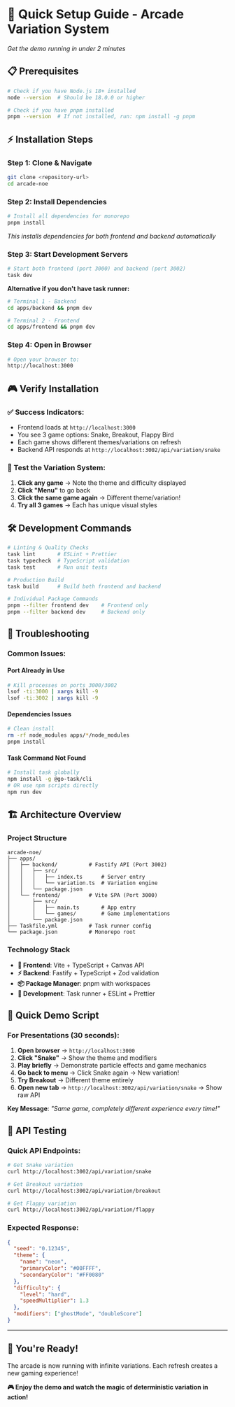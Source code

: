 # 🚀 Quick Setup Guide - Arcade Variation System

*Get the demo running in under 2 minutes*

## 📋 **Prerequisites**

```bash
# Check if you have Node.js 18+ installed
node --version  # Should be 18.0.0 or higher

# Check if you have pnpm installed
pnpm --version  # If not installed, run: npm install -g pnpm
```

## ⚡ **Installation Steps**

### **Step 1: Clone & Navigate**
```bash
git clone <repository-url>
cd arcade-noe
```

### **Step 2: Install Dependencies**
```bash
# Install all dependencies for monorepo
pnpm install
```
*This installs dependencies for both frontend and backend automatically*

### **Step 3: Start Development Servers**
```bash
# Start both frontend (port 3000) and backend (port 3002)
task dev
```

**Alternative if you don't have task runner:**
```bash
# Terminal 1 - Backend
cd apps/backend && pnpm dev

# Terminal 2 - Frontend  
cd apps/frontend && pnpm dev
```

### **Step 4: Open in Browser**
```bash
# Open your browser to:
http://localhost:3000
```

## 🎮 **Verify Installation**

### **✅ Success Indicators:**
- Frontend loads at `http://localhost:3000`
- You see 3 game options: Snake, Breakout, Flappy Bird
- Each game shows different themes/variations on refresh
- Backend API responds at `http://localhost:3002/api/variation/snake`

### **🎯 Test the Variation System:**
1. **Click any game** → Note the theme and difficulty displayed
2. **Click "Menu"** to go back
3. **Click the same game again** → Different theme/variation!
4. **Try all 3 games** → Each has unique visual styles

## 🛠️ **Development Commands**

```bash
# Linting & Quality Checks
task lint       # ESLint + Prettier
task typecheck  # TypeScript validation
task test       # Run unit tests

# Production Build
task build      # Build both frontend and backend

# Individual Package Commands
pnpm --filter frontend dev    # Frontend only
pnpm --filter backend dev     # Backend only
```

## 🔧 **Troubleshooting**

### **Common Issues:**

#### **Port Already in Use**
```bash
# Kill processes on ports 3000/3002
lsof -ti:3000 | xargs kill -9
lsof -ti:3002 | xargs kill -9
```

#### **Dependencies Issues**
```bash
# Clean install
rm -rf node_modules apps/*/node_modules
pnpm install
```

#### **Task Command Not Found**
```bash
# Install task globally
npm install -g @go-task/cli
# OR use npm scripts directly
npm run dev
```

## 🏗️ **Architecture Overview**

### **Project Structure**
```
arcade-noe/
├── apps/
│   ├── backend/          # Fastify API (Port 3002)
│   │   ├── src/
│   │   │   ├── index.ts      # Server entry
│   │   │   └── variation.ts  # Variation engine
│   │   └── package.json
│   └── frontend/         # Vite SPA (Port 3000)
│       ├── src/
│       │   ├── main.ts       # App entry
│       │   └── games/        # Game implementations
│       └── package.json
├── Taskfile.yml          # Task runner config
└── package.json          # Monorepo root
```

### **Technology Stack**
- **🎯 Frontend**: Vite + TypeScript + Canvas API
- **⚡ Backend**: Fastify + TypeScript + Zod validation
- **📦 Package Manager**: pnpm with workspaces
- **🔧 Development**: Task runner + ESLint + Prettier

## 🎯 **Quick Demo Script**

### **For Presentations (30 seconds):**

1. **Open browser** → `http://localhost:3000`
2. **Click "Snake"** → Show the theme and modifiers
3. **Play briefly** → Demonstrate particle effects and game mechanics
4. **Go back to menu** → Click Snake again → New variation!
5. **Try Breakout** → Different theme entirely
6. **Open new tab** → `http://localhost:3002/api/variation/snake` → Show raw API

**Key Message**: *"Same game, completely different experience every time!"*

## 📱 **API Testing**

### **Quick API Endpoints:**
```bash
# Get Snake variation
curl http://localhost:3002/api/variation/snake

# Get Breakout variation  
curl http://localhost:3002/api/variation/breakout

# Get Flappy variation
curl http://localhost:3002/api/variation/flappy
```

### **Expected Response:**
```json
{
  "seed": "0.12345",
  "theme": {
    "name": "neon",
    "primaryColor": "#00FFFF",
    "secondaryColor": "#FF0080"
  },
  "difficulty": {
    "level": "hard",
    "speedMultiplier": 1.3
  },
  "modifiers": ["ghostMode", "doubleScore"]
}
```

---

## 🎉 **You're Ready!**

The arcade is now running with infinite variations. Each refresh creates a new gaming experience!

**🎮 Enjoy the demo and watch the magic of deterministic variation in action!**